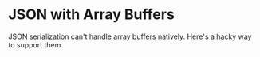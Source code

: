 # JSON with Array Buffers

JSON serialization can't handle array buffers natively. Here's a hacky way to support them.
